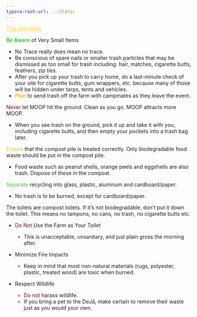 ```yaml
---
typora-root-url: ../static
---
```


<span class="center" style="color:gold;"><u>Tips and Hints</u></span>



<span style="color:limegreen;">**Be Aware**</span> of Very Small Items

- No Trace really does mean no trace.
- Be conscious of spare nails or smaller trash particles that may be dismissed as too small for trash including: hair, matches, cigarette butts, feathers, zip ties.
- After you pick up your trash to carry home, do a last-minute check of your site for cigarette butts, gum wrappers, etc. because many of those will be hidden under tarps, tents and vehicles.
- <span style="color:#fdb913;">**Plan**</span> to send trash off the farm with campmates as they leave the event.

<span style="color:#77011e;">Never</span> let MOOP hit the ground. Clean as you go. MOOP attracts more MOOP.

- When you see trash on the ground, pick it up and take it with you, including cigarette butts, and then empty your pockets into a trash bag later.

<span style="color:#fdb913;">Ensure</span>  that the compost pile is treated correctly. Only biodegradable food waste should be put in the compost pile.

- Food waste such as peanut shells, orange peels and eggshells are also trash. Dispose of these in the compost.



<span style="color:limegreen;">Separate</span>  recycling into glass, plastic, aluminum and cardboard/paper.

- No trash is to be burned, except for cardboard/paper.



The toilets are compost toilets. If it’s not biodegradable, don’t put it down the toilet. This means no tampons, no cans, no trash, no cigarette butts etc.

- <span style="color:#77011e;">Do Not</span> Use the Farm as Your Toilet

  - This is unacceptable, unsanitary, and just plain gross the morning after.



- Minimize Fire Impacts

  - Keep in mind that most non-natural materials (rugs, polyester, plastic, treated wood) are toxic when burned.



- Respect Wildlife

  - <span style="color:#77011e;">Do not</span> harass wildlife.
  - If you bring a pet to the DeJā, make certain to remove their waste just as you would your own.


